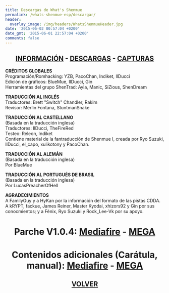 ```yaml
---
title: Descargas de What's Shenmue
permalink: /whats-shenmue-esp/descargar/
header:
  overlay_image: /img/headers/WhatsShenmueHeader.jpg
date: '2015-06-02 00:57:04 +0200'
date_gmt: '2015-06-01 22:57:04 +0200'
comments: false
---
```

<h2 style="text-align: center;"><strong><a href="/whats-shenmue-esp/informacion/">INFORMACIÓN</a> - <a href="/whats-shenmue-esp/descargar/">DESCARGAS</a> - <a href="/whats-shenmue-esp/capturas/">CAPTURAS</a></strong></h2>

**CRÉDITOS GLOBALES**  
Programación/Romhacking: YZB, PacoChan, Indiket, IlDucci  
Edición de gráficos: BlueMue, IlDucci, Gin  
Herramientas del grupo ShenTrad: Ayla, Manic, SiZious, ShenDream

**TRADUCCIÓN AL INGLÉS**  
Traductores: Brett "Switch" Chandler, Rakim  
Revisor: Merlin Fontana, StuntmanSnake

**TRADUCCIÓN AL CASTELLANO**  
(Basada en la traducción inglesa)  
Traductores: IlDucci, TheFireRed  
Testeo: Releon, Indiket  
Contiene material de la fantraducción de Shenmue I, creada por Ryo Suzuki, IlDucci, 
el_capo, xulikotony y PacoChan.

**TRADUCCIÓN AL ALEMÁN**  
(Basada en la traducción inglesa)  
Por BlueMue

**TRADUCCIÓN AL PORTUGUÉS DE BRASIL**  
(Basada en la traducción inglesa)  
Por LucasPreacherOfHell

**AGRADECIMIENTOS**  
A FamilyGuy y a HyKan por la información del formato de las pistas CDDA.  
A kRYPT, fackue, James Reiner, Master Kyodai, xhizors92 y Gin por sus conocmientos; 
y a Fénix, Ryo Suzuki y Rock_Lee-Vk por su apoyo.

<h1 style="text-align: center;"><strong>Parche V1.0.4:</strong>  
<strong><a href="http://www.mediafire.com/download/lfr5nbrhe2q42xb/WhatsShenmue104.7z" target="_blank">Mediafire</a> - <a href="https://mega.nz/#!ZEcwySSA!-77BUlzGzhzmcCkJZ2kE6KsvBsFiPhmNcbMTuxayxxA" target="_blank">MEGA</a></strong></h1>

<h1 style="text-align: center;"><strong>Contenidos adicionales (Carátula, manual):</strong>  
<strong><a href="http://www.mediafire.com/download/ls82yh9qcndrnw4/WhatsShenmueExtras-11.7z" target="_blank">Mediafire</a> - <a href="https://mega.nz/#!AV0H1ASK!Xqecv4NuZ__TAAo3B5Evss-b0jEO8ApOKsENzUYhntY" target="_blank">MEGA</a></strong></h1>

<h2 style="text-align: center;"><strong><a href="/whats-shenmue-esp/">VOLVER</a></strong></h2>
